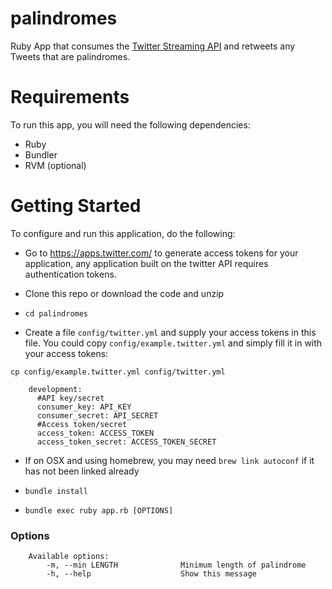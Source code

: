 palindromes
=================

Ruby App that consumes the [Twitter Streaming API](https://dev.twitter.com/docs/api/streaming) and retweets any Tweets that are palindromes.

Requirements
============

To run this app, you will need the following dependencies:

- Ruby
- Bundler
- RVM (optional)


Getting Started
============

To configure and run this application, do the following:

- Go to https://apps.twitter.com/ to generate access tokens for your application, any application built on the twitter API requires authentication tokens.

- Clone this repo or download the code and unzip

- `cd palindromes`

- Create a file `config/twitter.yml` and supply your access tokens in this file. You could copy `config/example.twitter.yml` and simply fill it in with your access tokens:

 `cp config/example.twitter.yml config/twitter.yml`

```
    development:
      #API key/secret
      consumer_key: API_KEY
      consumer_secret: API_SECRET
      #Access token/secret
      access_token: ACCESS_TOKEN
      access_token_secret: ACCESS_TOKEN_SECRET
```

- If on OSX and using homebrew, you may need `brew link autoconf` if it has not been linked already

- `bundle install`

- `bundle exec ruby app.rb [OPTIONS]`

### Options

```
    Available options:
        -m, --min LENGTH              Minimum length of palindrome
        -h, --help                    Show this message
```
